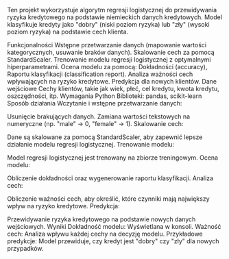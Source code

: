 Ten projekt wykorzystuje algorytm regresji logistycznej do przewidywania ryzyka kredytowego na podstawie niemieckich danych kredytowych. Model klasyfikuje kredyty jako "dobry" (niski poziom ryzyka) lub "zły" (wysoki poziom ryzyka) na podstawie cech klienta.

Funkcjonalności
Wstępne przetwarzanie danych (mapowanie wartości kategorycznych, usuwanie braków danych).
Skalowanie cech za pomocą StandardScaler.
Trenowanie modelu regresji logistycznej z optymalnymi hiperparametrami.
Ocena modelu za pomocą:
Dokładności (accuracy),
Raportu klasyfikacji (classification report).
Analiza ważności cech wpływających na ryzyko kredytowe.
Predykcja dla nowych klientów.
Dane wejściowe
Cechy klientów, takie jak wiek, płeć, cel kredytu, kwota kredytu, oszczędności, itp.
Wymagania
Python
Biblioteki: pandas, scikit-learn
Sposób działania
Wczytanie i wstępne przetwarzanie danych:

Usunięcie brakujących danych.
Zamiana wartości tekstowych na numeryczne (np. "male" → 0, "female" → 1).
Skalowanie cech:

Dane są skalowane za pomocą StandardScaler, aby zapewnić lepsze działanie modelu regresji logistycznej.
Trenowanie modelu:

Model regresji logistycznej jest trenowany na zbiorze treningowym.
Ocena modelu:

Obliczenie dokładności oraz wygenerowanie raportu klasyfikacji.
Analiza cech:

Obliczenie ważności cech, aby określić, które czynniki mają największy wpływ na ryzyko kredytowe.
Predykcja:

Przewidywanie ryzyka kredytowego na podstawie nowych danych wejściowych.
Wyniki
Dokładność modelu: Wyświetlana w konsoli.
Ważność cech: Analiza wpływu każdej cechy na decyzję modelu.
Przykładowe predykcje: Model przewiduje, czy kredyt jest "dobry" czy "zły" dla nowych przypadków.
